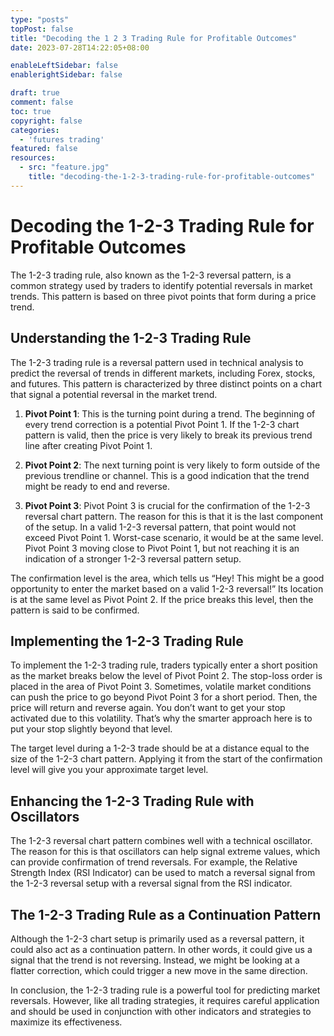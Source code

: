 ```yaml
---
type: "posts"
topPost: false
title: "Decoding the 1 2 3 Trading Rule for Profitable Outcomes"
date: 2023-07-28T14:22:05+08:00

enableLeftSidebar: false
enablerightSidebar: false

draft: true
comment: false
toc: true
copyright: false
categories: 
  - 'futures trading'
featured: false
resources: 
  - src: "feature.jpg"
    title: "decoding-the-1-2-3-trading-rule-for-profitable-outcomes"
---
```


# Decoding the 1-2-3 Trading Rule for Profitable Outcomes

The 1-2-3 trading rule, also known as the 1-2-3 reversal pattern, is a common strategy used by traders to identify potential reversals in market trends. This pattern is based on three pivot points that form during a price trend.

## Understanding the 1-2-3 Trading Rule

The 1-2-3 trading rule is a reversal pattern used in technical analysis to predict the reversal of trends in different markets, including Forex, stocks, and futures. This pattern is characterized by three distinct points on a chart that signal a potential reversal in the market trend.

1. **Pivot Point 1**: This is the turning point during a trend. The beginning of every trend correction is a potential Pivot Point 1. If the 1-2-3 chart pattern is valid, then the price is very likely to break its previous trend line after creating Pivot Point 1.

2. **Pivot Point 2**: The next turning point is very likely to form outside of the previous trendline or channel. This is a good indication that the trend might be ready to end and reverse.

3. **Pivot Point 3**: Pivot Point 3 is crucial for the confirmation of the 1-2-3 reversal chart pattern. The reason for this is that it is the last component of the setup. In a valid 1-2-3 reversal pattern, that point would not exceed Pivot Point 1. Worst-case scenario, it would be at the same level. Pivot Point 3 moving close to Pivot Point 1, but not reaching it is an indication of a stronger 1-2-3 reversal pattern setup.

The confirmation level is the area, which tells us “Hey! This might be a good opportunity to enter the market based on a valid 1-2-3 reversal!” Its location is at the same level as Pivot Point 2. If the price breaks this level, then the pattern is said to be confirmed.

## Implementing the 1-2-3 Trading Rule

To implement the 1-2-3 trading rule, traders typically enter a short position as the market breaks below the level of Pivot Point 2. The stop-loss order is placed in the area of Pivot Point 3. Sometimes, volatile market conditions can push the price to go beyond Pivot Point 3 for a short period. Then, the price will return and reverse again. You don’t want to get your stop activated due to this volatility. That’s why the smarter approach here is to put your stop slightly beyond that level.

The target level during a 1-2-3 trade should be at a distance equal to the size of the 1-2-3 chart pattern. Applying it from the start of the confirmation level will give you your approximate target level.

## Enhancing the 1-2-3 Trading Rule with Oscillators

The 1-2-3 reversal chart pattern combines well with a technical oscillator. The reason for this is that oscillators can help signal extreme values, which can provide confirmation of trend reversals. For example, the Relative Strength Index (RSI Indicator) can be used to match a reversal signal from the 1-2-3 reversal setup with a reversal signal from the RSI indicator.

## The 1-2-3 Trading Rule as a Continuation Pattern

Although the 1-2-3 chart setup is primarily used as a reversal pattern, it could also act as a continuation pattern. In other words, it could give us a signal that the trend is not reversing. Instead, we might be looking at a flatter correction, which could trigger a new move in the same direction.

In conclusion, the 1-2-3 trading rule is a powerful tool for predicting market reversals. However, like all trading strategies, it requires careful application and should be used in conjunction with other indicators and strategies to maximize its effectiveness.
